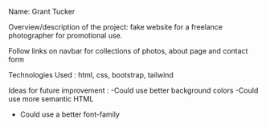 Name: Grant Tucker

Overview/description of the project: fake website for a freelance photographer for promotional use.

Follow links on navbar for collections of photos, about page and contact form 


Technologies Used : html, css, bootstrap, tailwind 

Ideas for future improvement : 
-Could use better background colors
-Could use more semantic HTML
- Could use a better font-family 